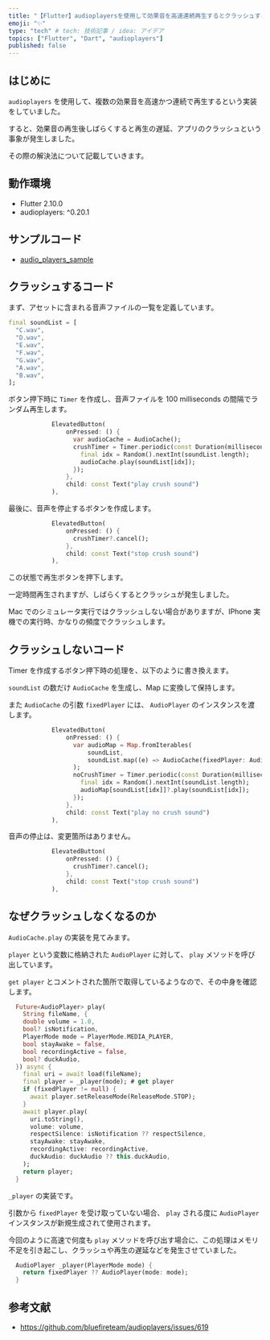 ```yaml
---
title: "【Flutter】audioplayersを使用して効果音を高速連続再生するとクラッシュする"
emoji: "✨"
type: "tech" # tech: 技術記事 / idea: アイデア
topics: ["Flutter", "Dart", "audioplayers"]
published: false
---
```


## はじめに

`audioplayers` を使用して、複数の効果音を高速かつ連続で再生するという実装をしていました。

すると、効果音の再生後しばらくすると再生の遅延、アプリのクラッシュという事象が発生しました。

その際の解決法について記載していきます。

## 動作環境

- Flutter 2.10.0
- audioplayers: ^0.20.1

## サンプルコード

- [audio_players_sample](https://github.com/YoshikazuHosono/audio_players_sample)

## クラッシュするコード

まず、アセットに含まれる音声ファイルの一覧を定義しています。

```dart
final soundList = [
  "C.wav",
  "D.wav",
  "E.wav",
  "F.wav",
  "G.wav",
  "A.wav",
  "B.wav",
];
```

ボタン押下時に `Timer` を作成し、音声ファイルを 100 milliseconds の間隔でランダム再生します。

```dart
            ElevatedButton(
                onPressed: () {
                  var audioCache = AudioCache();
                  crushTimer = Timer.periodic(const Duration(milliseconds: 100), (timer) {
                    final idx = Random().nextInt(soundList.length);
                    audioCache.play(soundList[idx]);
                  });
                },
                child: const Text("play crush sound")
            ),
```

最後に、音声を停止するボタンを作成します。

```dart
            ElevatedButton(
                onPressed: () {
                  crushTimer?.cancel();
                },
                child: const Text("stop crush sound")
            ),
```

この状態で再生ボタンを押下します。

一定時間再生されますが、しばらくするとクラッシュが発生しました。

Mac でのシミュレータ実行ではクラッシュしない場合がありますが、IPhone 実機での実行時、かなりの頻度でクラッシュします。

## クラッシュしないコード

Timer を作成するボタン押下時の処理を、以下のように書き換えます。

`soundList` の数だけ `AudioCache` を生成し、Map に変換して保持します。

また `AudioCache` の引数 `fixedPlayer` には、 `AudioPlayer` のインスタンスを渡します。

```dart
            ElevatedButton(
                onPressed: () {
                  var audioMap = Map.fromIterables(
                      soundList,
                      soundList.map((e) => AudioCache(fixedPlayer: AudioPlayer())).toList()
                  );
                  noCrushTimer = Timer.periodic(const Duration(milliseconds: 100), (timer) {
                    final idx = Random().nextInt(soundList.length);
                    audioMap[soundList[idx]]?.play(soundList[idx]);
                  });
                },
                child: const Text("play no crush sound")
            ),
```

音声の停止は、変更箇所はありません。

```dart
            ElevatedButton(
                onPressed: () {
                  crushTimer?.cancel();
                },
                child: const Text("stop crush sound")
            ),
```

## なぜクラッシュしなくなるのか

`AudioCache.play` の実装を見てみます。

`player` という変数に格納された `AudioPlayer` に対して、 `play` メソッドを呼び出しています。

`get player` とコメントされた箇所で取得しているようなので、その中身を確認します。

```dart
  Future<AudioPlayer> play(
    String fileName, {
    double volume = 1.0,
    bool? isNotification,
    PlayerMode mode = PlayerMode.MEDIA_PLAYER,
    bool stayAwake = false,
    bool recordingActive = false,
    bool? duckAudio,
  }) async {
    final uri = await load(fileName);
    final player = _player(mode); # get player
    if (fixedPlayer != null) {
      await player.setReleaseMode(ReleaseMode.STOP);
    }
    await player.play(
      uri.toString(),
      volume: volume,
      respectSilence: isNotification ?? respectSilence,
      stayAwake: stayAwake,
      recordingActive: recordingActive,
      duckAudio: duckAudio ?? this.duckAudio,
    );
    return player;
  }
```

`_player` の実装です。

引数から `fixedPlayer` を受け取っていない場合、 `play` される度に `AudioPlayer` インスタンスが新規生成されて使用されます。

今回のように高速で何度も `play` メソッドを呼び出す場合に、この処理はメモリ不足を引き起こし、クラッシュや再生の遅延などを発生させていました。

```dart
  AudioPlayer _player(PlayerMode mode) {
    return fixedPlayer ?? AudioPlayer(mode: mode);
  }
```

## 参考文献

- <https://github.com/bluefireteam/audioplayers/issues/619>
